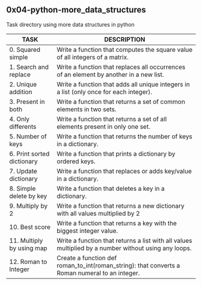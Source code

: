 0x04-python-more_data_structures
---
Task directory using more data structures in python

| TASK | DESCRIPTION |
| ------ | ------ |
|0. Squared simple|Write a function that computes the square value of all integers of a matrix.|
|1. Search and replace|Write a function that replaces all occurrences of an element by another in a new list.|
|2. Unique addition|Write a function that adds all unique integers in a list (only once for each integer).|
|3. Present in both|Write a function that returns a set of common elements in two sets.|
|4. Only differents |Write a function that returns a set of all elements present in only one set.|
|5. Number of keys |Write a function that returns the number of keys in a dictionary.|
|6. Print sorted dictionary|Write a function that prints a dictionary by ordered keys.|
|7. Update dictionary|Write a function that replaces or adds key/value in a dictionary.|
|8. Simple delete by key |Write a function that deletes a key in a dictionary.|
|9. Multiply by 2|Write a function that returns a new dictionary with all values multiplied by 2|
|10. Best score|Write a function that returns a key with the biggest integer value.|
|11. Multiply by using map |Write a function that returns a list with all values multiplied by a number without using any loops.|
|12. Roman to Integer|Create a function def roman_to_int(roman_string): that converts a Roman numeral to an integer.|